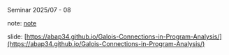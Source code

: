 Seminar 2025/07 - 08

note: [note](./note)

slide: [https://abap34.github.io/Galois-Connections-in-Program-Analysis/](https://abap34.github.io/Galois-Connections-in-Program-Analysis/)